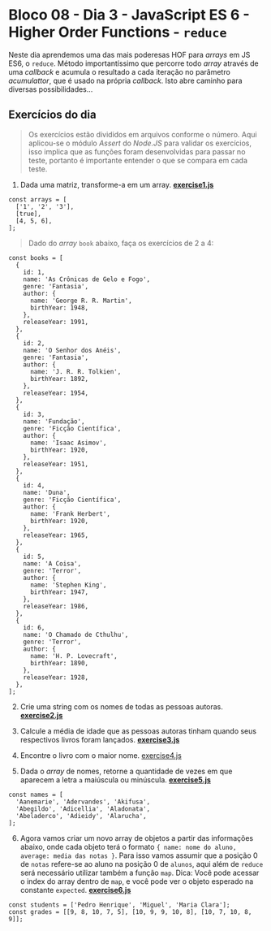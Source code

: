 # Bloco 08 - Dia 3 - JavaScript ES 6 - Higher Order Functions - `reduce`

Neste dia aprendemos uma das mais poderesas HOF para *arrays* em JS ES6, o `reduce`. Método importantíssimo que percorre todo *array* através de uma *callback* e acumula o resultado a cada iteração no parâmetro *acumulattor*, que é usado na própria *callback*. Isto abre caminho para diversas possibilidades...

## Exercícios do dia

> Os exercícios estão divididos em arquivos conforme o número. Aqui aplicou-se o módulo *Assert* do *Node.JS* para validar os exercícios, isso implica que as funções foram desenvolvidas para passar no teste, portanto é importante entender o que se compara em cada teste.

1. Dada uma matriz, transforme-a em um array. [__exercise1.js__](https://github.com/tiagosathler/trybe-exercises/blob/master/fundamentos/bloco-08-higher-order-functions-do-javascript-es6/dia-4-javascript-es6-higher-order-functions-reduce/exercise1.js)
```
const arrays = [
  ['1', '2', '3'],
  [true],
  [4, 5, 6],
];
```

> Dado do *array* `book` abaixo, faça os exercícios de 2 a 4:
```
const books = [
  {
    id: 1,
    name: 'As Crônicas de Gelo e Fogo',
    genre: 'Fantasia',
    author: {
      name: 'George R. R. Martin',
      birthYear: 1948,
    },
    releaseYear: 1991,
  },
  {
    id: 2,
    name: 'O Senhor dos Anéis',
    genre: 'Fantasia',
    author: {
      name: 'J. R. R. Tolkien',
      birthYear: 1892,
    },
    releaseYear: 1954,
  },
  {
    id: 3,
    name: 'Fundação',
    genre: 'Ficção Científica',
    author: {
      name: 'Isaac Asimov',
      birthYear: 1920,
    },
    releaseYear: 1951,
  },
  {
    id: 4,
    name: 'Duna',
    genre: 'Ficção Científica',
    author: {
      name: 'Frank Herbert',
      birthYear: 1920,
    },
    releaseYear: 1965,
  },
  {
    id: 5,
    name: 'A Coisa',
    genre: 'Terror',
    author: {
      name: 'Stephen King',
      birthYear: 1947,
    },
    releaseYear: 1986,
  },
  {
    id: 6,
    name: 'O Chamado de Cthulhu',
    genre: 'Terror',
    author: {
      name: 'H. P. Lovecraft',
      birthYear: 1890,
    },
    releaseYear: 1928,
  },
];
```

2. Crie uma string com os nomes de todas as pessoas autoras. [__exercise2.js__](https://github.com/tiagosathler/trybe-exercises/blob/master/fundamentos/bloco-08-higher-order-functions-do-javascript-es6/dia-4-javascript-es6-higher-order-functions-reduce/exercise2.js)

3. Calcule a média de idade que as pessoas autoras tinham quando seus respectivos livros foram lançados. [__exercise3.js__](https://github.com/tiagosathler/trybe-exercises/blob/master/fundamentos/bloco-08-higher-order-functions-do-javascript-es6/dia-4-javascript-es6-higher-order-functions-reduce/exercise3.js)

4. Encontre o livro com o maior nome. [exercise4.js](https://github.com/tiagosathler/trybe-exercises/blob/master/fundamentos/bloco-08-higher-order-functions-do-javascript-es6/dia-4-javascript-es6-higher-order-functions-reduce/exercise4.js)

5. Dada o *array* de nomes, retorne a quantidade de vezes em que aparecem a letra `a` maiúscula ou minúscula. [__exercise5.js__](https://github.com/tiagosathler/trybe-exercises/blob/master/fundamentos/bloco-08-higher-order-functions-do-javascript-es6/dia-4-javascript-es6-higher-order-functions-reduce/exercise5.js)
```
const names = [
  'Aanemarie', 'Adervandes', 'Akifusa',
  'Abegildo', 'Adicellia', 'Aladonata',
  'Abeladerco', 'Adieidy', 'Alarucha',
];
```

6. Agora vamos criar um novo array de objetos a partir das informações abaixo, onde cada objeto terá o formato `{ name: nome do aluno, average: media das notas }`. Para isso vamos assumir que a posição 0 de `notas` refere-se ao aluno na posição 0 de `alunos`, aqui além de `reduce` será necessário utilizar também a função `map`. Dica: Você pode acessar o index do array dentro de `map`, e você pode ver o objeto esperado na constante `expected`. [__exercise6.js__](https://github.com/tiagosathler/trybe-exercises/blob/master/fundamentos/bloco-08-higher-order-functions-do-javascript-es6/dia-4-javascript-es6-higher-order-functions-reduce/exercise6.js)
```
const students = ['Pedro Henrique', 'Miguel', 'Maria Clara'];
const grades = [[9, 8, 10, 7, 5], [10, 9, 9, 10, 8], [10, 7, 10, 8, 9]];
```